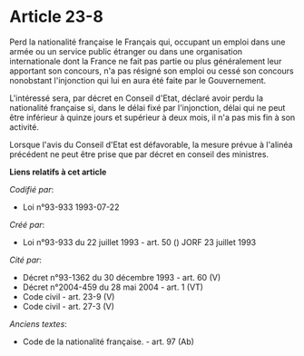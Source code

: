 # Article 23-8

Perd la nationalité française le Français qui, occupant un emploi dans une armée ou un service public étranger ou dans une
organisation internationale dont la France ne fait pas partie ou plus généralement leur apportant son concours, n'a pas
résigné son emploi ou cessé son concours nonobstant l'injonction qui lui en aura été faite par le Gouvernement.

L'intéressé sera, par décret en Conseil d'Etat, déclaré avoir perdu la nationalité française si, dans le délai fixé par
l'injonction, délai qui ne peut être inférieur à quinze jours et supérieur à deux mois, il n'a pas mis fin à son activité.

Lorsque l'avis du Conseil d'Etat est défavorable, la mesure prévue à l'alinéa précédent ne peut être prise que par décret en
conseil des ministres.

**Liens relatifs à cet article**

_Codifié par_:

  - Loi n°93-933 1993-07-22

_Créé par_:

  - Loi n°93-933 du 22 juillet 1993 - art. 50 () JORF 23 juillet 1993

_Cité par_:

  - Décret n°93-1362 du 30 décembre 1993 - art. 60 (V)
  - Décret n°2004-459 du 28 mai 2004 - art. 1 (VT)
  - Code civil - art. 23-9 (V)
  - Code civil - art. 27-3 (V)

_Anciens textes_:

  - Code de la nationalité française. - art. 97 (Ab)
